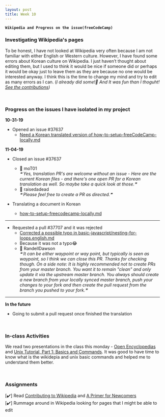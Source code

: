 ```yaml
---
layout: post
title: Week 10
---
```


**`Wikipedia and Progress on the issue(freeCodeCamp)`**

### Investigating Wikipedia's pages
To be honest, I have not looked at Wikipedia very often because I am not familiar with either English or Western culture. However, I have found some errors about Korean culture on Wikipedia. I just haven’t thought about editing them, but I used to think it would be nice if someone did or perhaps it would be okay just to leave them as they are because no one would be interested anyway. I think this is the time to change my mind and try to edit as many errors as I can. (_I already did some!🎉 And It was fun than I thoguht! [See the contributions](https://en.wikipedia.org/wiki/Special:Contributions/Nancydocode))_

&nbsp;
&nbsp;

### Progress on the issues I have isolated in my project

**10-31-19**  
- Opened an issue #37637
  - [Need a Korean translated version of how-to-setup-freeCodeCamp-locally.md](https://github.com/freeCodeCamp/freeCodeCamp/issues/37637)

**11-04-19** 
- Closed an issue #37637
  - 💬 moT01  
  _❝ Yes, translation PR's are welcome without an issue - Here are the current Korean files - and there's one open PR for a Korean translation as well. So maybe take a quick look at those.❞_  
  - 💬 raisedadead  
  _❝ Please feel free to create a PR as directed.❞_
  
- Translating a document in Korean 
  - [how-to-setup-freecodecamp-locally.md](https://github.com/nancydocode/freeCodeCamp/blob/master/docs/i18n-languages/korean/how-to-setup-freecodecamp-locally.md)

--- 
- Requested a pull #37707 and it was rejected
  - [Corrected a possible typo in basic-javascript/nesting-for-loops.english.md](https://github.com/freeCodeCamp/freeCodeCamp/pull/37707)
  - Because it was not a typo😂
  - 💬 RandellDawson   
  _❝ It can be either waypoint or way point, but typically is seen as waypoint, so I think we can close this PR. Thanks for checking though. 
  On a side note: It is highly recommended not to create PRs from your master branch. You want it to remain "clean" and only update it via the upstream master branch. You always should create a new branch from your locally synced master branch, push your changes to your fork and then create the pull request from the branch you pushed to your fork.❞_
---

**In the future**
- Going to submit a pull request once finished the translation

&nbsp;
&nbsp;

### In-class Activities
We read two presentations in the class this monday - [Open Encyclopedias](http://www.compsci.hunter.cuny.edu/~sweiss/course_materials/csci395.86/slides/wikipedia.html#1) and [Unix Tutorial, Part 1: Basics and Commands](http://www.compsci.hunter.cuny.edu/~sweiss/course_materials/csci395.86/slides/bash_tutorial_01.html#1). It was good to have time to know what is the wikidepia and unix basic commands and helped me to understand them better.

&nbsp;
&nbsp;

### Assignments
[✔️] Read [Contributing to Wikipedia](https://en.wikipedia.org/wiki/Wikipedia:Contributing_to_Wikipedia#Getting_started) and [A Primer for Newcomers](https://en.wikipedia.org/wiki/Wikipedia:A_primer_for_newcomers)  
[✔️] Rummage around in Wikipedia looking for pages that I might be able to edit 

